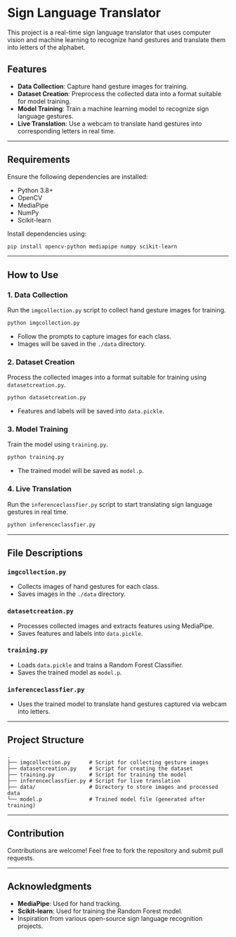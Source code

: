 # Sign Language Translator

This project is a real-time sign language translator that uses computer vision and machine learning to recognize hand gestures and translate them into letters of the alphabet.

## Features
- **Data Collection**: Capture hand gesture images for training.
- **Dataset Creation**: Preprocess the collected data into a format suitable for model training.
- **Model Training**: Train a machine learning model to recognize sign language gestures.
- **Live Translation**: Use a webcam to translate hand gestures into corresponding letters in real time.

---

## Requirements
Ensure the following dependencies are installed:

- Python 3.8+
- OpenCV
- MediaPipe
- NumPy
- Scikit-learn

Install dependencies using:
```bash
pip install opencv-python mediapipe numpy scikit-learn
```

---

## How to Use

### 1. **Data Collection**
Run the `imgcollection.py` script to collect hand gesture images for training.
```bash
python imgcollection.py
```
- Follow the prompts to capture images for each class.
- Images will be saved in the `./data` directory.

### 2. **Dataset Creation**
Process the collected images into a format suitable for training using `datasetcreation.py`.
```bash
python datasetcreation.py
```
- Features and labels will be saved into `data.pickle`.

### 3. **Model Training**
Train the model using `training.py`.
```bash
python training.py
```
- The trained model will be saved as `model.p`.

### 4. **Live Translation**
Run the `inferenceclassfier.py` script to start translating sign language gestures in real time.
```bash
python inferenceclassfier.py
```

---

## File Descriptions

### `imgcollection.py`
- Collects images of hand gestures for each class.
- Saves images in the `./data` directory.

### `datasetcreation.py`
- Processes collected images and extracts features using MediaPipe.
- Saves features and labels into `data.pickle`.

### `training.py`
- Loads `data.pickle` and trains a Random Forest Classifier.
- Saves the trained model as `model.p`.

### `inferenceclassfier.py`
- Uses the trained model to translate hand gestures captured via webcam into letters.

---

## Project Structure
```plaintext
.
├── imgcollection.py      # Script for collecting gesture images
├── datasetcreation.py    # Script for creating the dataset
├── training.py           # Script for training the model
├── inferenceclassfier.py # Script for live translation
├── data/                 # Directory to store images and processed data
└── model.p               # Trained model file (generated after training)
```

---

## Contribution
Contributions are welcome! Feel free to fork the repository and submit pull requests.

---

## Acknowledgments
- **MediaPipe**: Used for hand tracking.
- **Scikit-learn**: Used for training the Random Forest model.
- Inspiration from various open-source sign language recognition projects.
